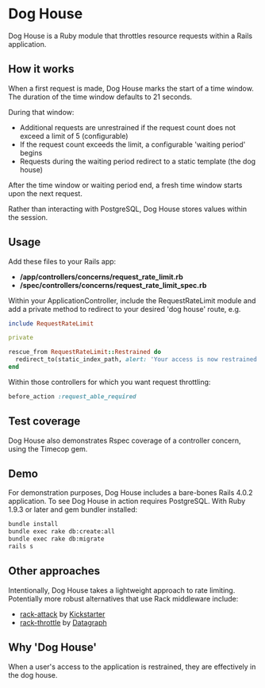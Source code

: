 # Dog House

Dog House is a Ruby module that throttles resource requests within a Rails application.

## How it works

When a first request is made, Dog House marks the start of a time window.
The duration of the time window defaults to 21 seconds.

During that window:

- Additional requests are unrestrained if the request count does not exceed a limit of 5 (configurable)
- If the request count exceeds the limit, a configurable 'waiting period' begins
- Requests during the waiting period redirect to a static template (the dog house)

After the time window or waiting period end, a fresh time window starts upon the next request.

Rather than interacting with PostgreSQL, Dog House stores values within the session.

## Usage

Add these files to your Rails app:

- **/app/controllers/concerns/request\_rate\_limit.rb** 
- **/spec/controllers/concerns/request\_rate\_limit\_spec.rb**

Within your ApplicationController, include the RequestRateLimit module and add a private method to redirect to your desired 'dog house' route, e.g.

``` ruby
include RequestRateLimit

private

rescue_from RequestRateLimit::Restrained do
  redirect_to(static_index_path, alert: 'Your access is now restrained due to an excessive number of recent requests')
end
```

Within those controllers for which you want request throttling:

``` ruby
before_action :request_able_required
```

## Test coverage

Dog House also demonstrates Rspec coverage of a controller concern, using the Timecop gem.

## Demo

For demonstration purposes, Dog House includes a bare-bones Rails 4.0.2 application.
To see Dog House in action requires PostgreSQL. With Ruby 1.9.3 or later and gem bundler installed:

```bash
bundle install
bundle exec rake db:create:all
bundle exec rake db:migrate
rails s
```

## Other approaches

Intentionally, Dog House takes a lightweight approach to rate limiting. Potentially more robust alternatives that use Rack middleware include:

* [rack-attack](https://github.com/kickstarter/rack-attack) by [Kickstarter](https://github.com/kickstarter)
* [rack-throttle](https://github.com/datagraph/rack-throttle) by [Datagraph](github.com/datagraph)

## Why 'Dog House'

When a user's access to the application is restrained, they are effectively in the dog house.

